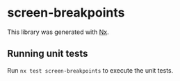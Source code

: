 # screen-breakpoints

This library was generated with [Nx](https://nx.dev).

## Running unit tests

Run `nx test screen-breakpoints` to execute the unit tests.
